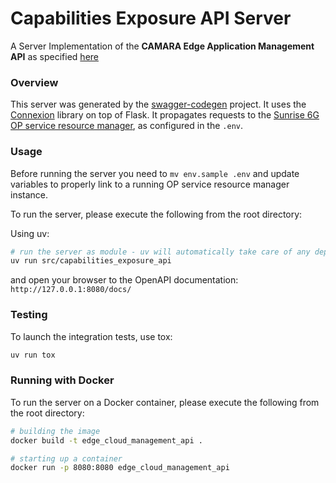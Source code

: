 # Capabilities Exposure API Server

A Server Implementation of the **CAMARA Edge Application Management API** as specified [here](https://github.com/camaraproject/EdgeCloud/blob/main/code/API_definitions/Edge-Application-Management.yaml)


### Overview
This server was generated by the [swagger-codegen](https://github.com/swagger-api/swagger-codegen) project.
It uses the [Connexion](https://github.com/zalando/connexion) library on top of Flask.
It propagates requests to the [Sunrise 6G OP service resource manager](https://github.com/SMARTECH-ISI-Athena/Sunrise-6G-Operator-Platform), as configured in the `.env`.

### Usage
Before running the server you need to `mv env.sample .env` and update variables to properly link to a running OP service resource manager instance.

To run the server, please execute the following from the root directory:

Using uv: 
```bash
# run the server as module - uv will automatically take care of any dependencies installation
uv run src/capabilities_exposure_api
```
and open your browser to the OpenAPI documentation: `http://127.0.0.1:8080/docs/`

### Testing

To launch the integration tests, use tox:
```bash
uv run tox
```

### Running with Docker

To run the server on a Docker container, please execute the following from the root directory:

```bash
# building the image
docker build -t edge_cloud_management_api .

# starting up a container
docker run -p 8080:8080 edge_cloud_management_api
```